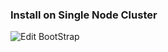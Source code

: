 ### Install on Single Node Cluster

![Edit BootStrap](https://github.com/tfshivaji/deeplearning/blob/master/images/EditBootStrp01.png)